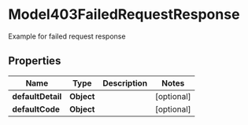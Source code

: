 

# Model403FailedRequestResponse

Example for failed request response

## Properties

| Name | Type | Description | Notes |
|------------ | ------------- | ------------- | -------------|
|**defaultDetail** | **Object** |  |  [optional] |
|**defaultCode** | **Object** |  |  [optional] |



